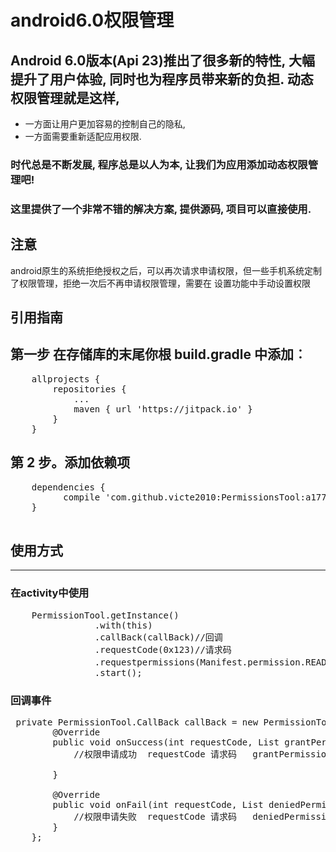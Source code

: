 android6.0权限管理
========
## Android 6.0版本(Api 23)推出了很多新的特性, 大幅提升了用户体验, 同时也为程序员带来新的负担. 动态权限管理就是这样, 
* 一方面让用户更加容易的控制自己的隐私, 
* 一方面需要重新适配应用权限. 
### 时代总是不断发展, 程序总是以人为本, 让我们为应用添加动态权限管理吧! 
### 这里提供了一个非常不错的解决方案, 提供源码, 项目可以直接使用.

## 注意
android原生的系统拒绝授权之后，可以再次请求申请权限，但一些手机系统定制了权限管理，拒绝一次后不再申请权限管理，需要在
设置功能中手动设置权限

引用指南
-------------------------
## 第一步 在存储库的末尾你根 build.gradle 中添加︰

<pre>
	allprojects {
		repositories {
			...
			maven { url 'https://jitpack.io' }
		}
	}
</pre>

## 第 2 步。添加依赖项
<pre>
  	dependencies {
	      compile 'com.github.victe2010:PermissionsTool:a177571fc9'
	}

</pre>


## 使用方式
-------------------------
### 在activity中使用
<pre>
  	PermissionTool.getInstance()
                .with(this)
                .callBack(callBack)//回调
                .requestCode(0x123)//请求码
                .requestpermissions(Manifest.permission.READ_CONTACTS,Manifest.permission.READ_EXTERNAL_STORAGE)//请求权限
                .start();	
</pre>

### 回调事件
<pre>
 private PermissionTool.CallBack callBack = new PermissionTool.CallBack() {
        @Override
        public void onSuccess(int requestCode, List<String> grantPermissions) {
            //权限申请成功  requestCode 请求码   grantPermissions已授权的权限名称

        }

        @Override
        public void onFail(int requestCode, List<String> deniedPermissions) {
            //权限申请失败  requestCode 请求码   deniedPermissions拒绝授权的权限名称
        }
    };
</pre>




















